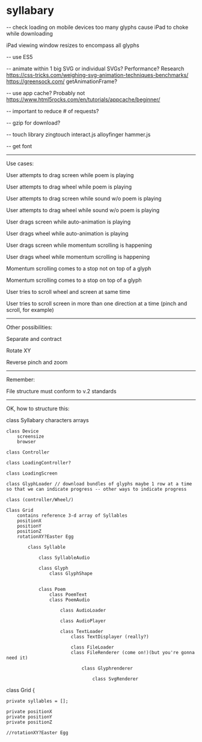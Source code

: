 # syllabary

-- check loading on mobile devices
too many glyphs cause iPad to choke while downloading

iPad viewing window resizes to encompass all glyphs



-- use ES5

-- animate within 1 big SVG or individual SVGs?  Performance? Research
https://css-tricks.com/weighing-svg-animation-techniques-benchmarks/
https://greensock.com/
getAnimationFrame?

-- use app cache?
Probably not
https://www.html5rocks.com/en/tutorials/appcache/beginner/

-- important to reduce # of requests?

-- gzip for download?



-- touch library
zingtouch
interact.js
alloyfinger
hammer.js

-- get font

-------------------------------------------------
Use cases:

User attempts to drag screen while poem is playing

User attempts to drag wheel while poem is playing

User attempts to drag screen while sound w/o poem is playing

User attempts to drag wheel while sound w/o poem is playing

User drags screen while auto-animation is playing

User drags wheel while auto-animation is playing

User drags screen while momentum scrolling is happening

User drags wheel while momentum scrolling is happening

Momentum scrolling comes to a stop not on top of a glyph

Momentum scrolling comes to a stop on top of a glyph

User tries to scroll wheel and screen at same time

User tries to scroll screen in more than one direction at a time (pinch and scroll, for example)

-------------------------------------------------

Other possibilities:

Separate and contract

Rotate XY

Reverse pinch and zoom

-------------------------------------------------
Remember:

File structure must conform to v.2 standards


-------------------------------------------------

OK, how to structure this:

class Syllabary
    characters arrays

    class Device
        screensize
        browser

    class Controller

    class LoadingController?

    class LoadingScreen

    class GlyphLoader // download bundles of glyphs maybe 1 row at a time so that we can indicate progress -- other ways to indicate progress

    class (controller/Wheel/)

    Class Grid
        contains reference 3-d array of Syllables
        positionX
        positionY
        positionZ
        rotationXY?Easter Egg

            class Syllable

                class SyllableAudio

                class Glyph
                    class GlyphShape


                class Poem
                    class PoemText
                    class PoemAudio

                        class AudioLoader

                        class AudioPlayer

                        class TextLoader
                            class TextDisplayer (really?)

                            class FileLoader
                            class FileRenderer (come on!)(but you're gonna need it)

                                class Glyphrenderer

                                    class SvgRenderer



class Grid {

    private syllables = [];

    private positionX
    private positionY
    private positionZ

    //rotationXY?Easter Egg

